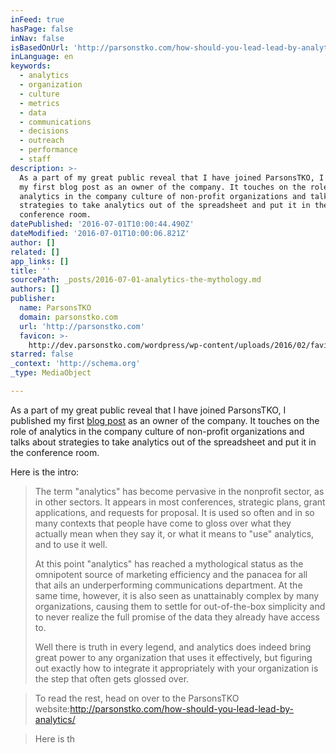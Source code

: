 ```yaml
---
inFeed: true
hasPage: false
inNav: false
isBasedOnUrl: 'http://parsonstko.com/how-should-you-lead-lead-by-analytics/'
inLanguage: en
keywords:
  - analytics
  - organization
  - culture
  - metrics
  - data
  - communications
  - decisions
  - outreach
  - performance
  - staff
description: >-
  As a part of my great public reveal that I have joined ParsonsTKO, I published
  my first blog post as an owner of the company. It touches on the role of
  analytics in the company culture of non-profit organizations and talks about
  strategies to take analytics out of the spreadsheet and put it in the
  conference room.
datePublished: '2016-07-01T10:00:44.490Z'
dateModified: '2016-07-01T10:00:06.821Z'
author: []
related: []
app_links: []
title: ''
sourcePath: _posts/2016-07-01-analytics-the-mythology.md
authors: []
publisher:
  name: ParsonsTKO
  domain: parsonstko.com
  url: 'http://parsonstko.com'
  favicon: >-
    http://dev.parsonstko.com/wordpress/wp-content/uploads/2016/02/favicon-16x16.png
starred: false
_context: 'http://schema.org'
_type: MediaObject

---
```

As a part of my great public reveal that I have joined ParsonsTKO, I published my first [blog post][0] as an owner of the company. It touches on the role of analytics in the company culture of non-profit organizations and talks about strategies to take analytics out of the spreadsheet and put it in the conference room.

Here is the intro:

> The term "analytics" has become pervasive in the nonprofit sector, as in other sectors. It appears in most conferences, strategic plans, grant applications, and requests for proposal. It is used so often and in so many contexts that people have come to gloss over what they actually mean when they say it, or what it means to "use" analytics, and to use it well.
> 
> At this point "analytics" has reached a mythological status as the omnipotent source of marketing efficiency and the panacea for all that ails an underperforming communications department. At the same time, however, it is also seen as unattainably complex by many organizations, causing them to settle for out-of-the-box simplicity and to never realize the full promise of the data they already have access to.
> 
> Well there is truth in every legend, and analytics does indeed bring great power to any organization that uses it effectively, but figuring out exactly how to integrate it appropriately with your organization is the step that often gets glossed over.

> 

> 

> To read the rest, head on over to the ParsonsTKO website:http://parsonstko.com/how-should-you-lead-lead-by-analytics/

> Here is th

> 



[0]: http://parsonstko.com/how-should-you-lead-lead-by-analytics/